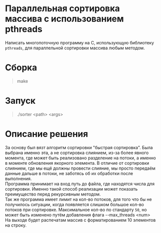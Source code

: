 # Параллельная сортировка массива с использованием pthreads
Написать многопоточную программу на C, использующую библиотеку `pthreads`, для параллельной сортировки массива любым методом.

# Сборка
> make

# Запуск
> ./sorter \<path\> \<args\>

# Описание решения
За основу был вязт алгоритм сортировки "быстрая сортировка". Была выбрана именно эта, а не сортировка слиянием, из-за более явного момента, где может быть реализовано разделение на потоки, а именно в моменте обновления якорного элемента. В отличие от сортировки слиянием, где мы ещё должны провести слияние, мы просто передаём данные дальше в потоки, не заботясь об их обработки после выполнения. </br>
Программа принимает на вход путь до файла, где находятся числа для сортировки. Именно такой способ реализации может показать преимущество перед рекурсивным методом. </br>
Так же программа имеет лимит на кол-во потоков, для того что бы не получилось ситуации, когда появляется слишком большое кол-во потоков при сортировке. Максимальное кол-во по стандарту `50`, но может быть изменено путём добавления флага --max_threads \<num\> </br>
На выходе будет распечатам массив с форматированием 10 элементов на строку.
